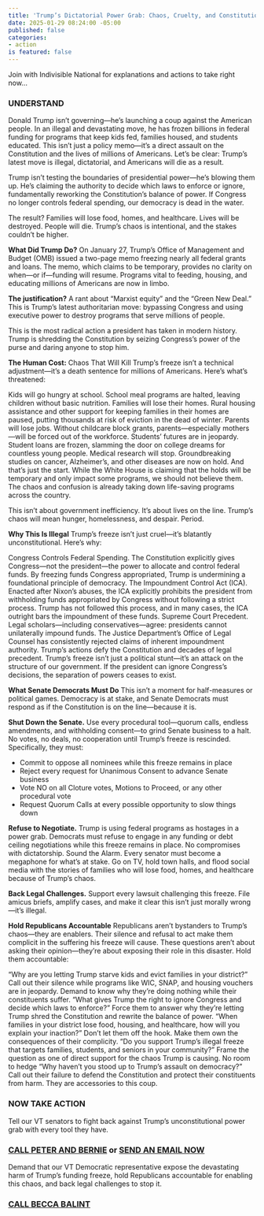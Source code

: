 ```yaml
---
title: 'Trump’s Dictatorial Power Grab: Chaos, Cruelty, and Constitutional Collapse'
date: 2025-01-29 08:24:00 -05:00
published: false
categories:
- action
is featured: false
---
```


Join with Indivisible National for explanations and actions to take right now...

### UNDERSTAND

Donald Trump isn’t governing—he’s launching a coup against the American people. In an illegal and devastating move, he has frozen billions in federal funding for programs that keep kids fed, families housed, and students educated. This isn’t just a policy memo—it’s a direct assault on the Constitution and the lives of millions of Americans. Let’s be clear: Trump’s latest move is illegal, dictatorial, and Americans will die as a result.

Trump isn’t testing the boundaries of presidential power—he’s blowing them up. He’s claiming the authority to decide which laws to enforce or ignore, fundamentally reworking the Constitution’s balance of power. If Congress no longer controls federal spending, our democracy is dead in the water.

The result? Families will lose food, homes, and healthcare. Lives will be destroyed. People will die. Trump’s chaos is intentional, and the stakes couldn’t be higher.

**What Did Trump Do?**
On January 27, Trump’s Office of Management and Budget (OMB) issued a two-page memo freezing nearly all federal grants and loans. The memo, which claims to be temporary, provides no clarity on when—or if—funding will resume. Programs vital to feeding, housing, and educating millions of Americans are now in limbo.

**The justification?** A rant about “Marxist equity” and the “Green New Deal.” This is Trump’s latest authoritarian move: bypassing Congress and using executive power to destroy programs that serve millions of people.

This is the most radical action a president has taken in modern history. Trump is shredding the Constitution by seizing Congress’s power of the purse and daring anyone to stop him.

**The Human Cost:** Chaos That Will Kill
Trump’s freeze isn’t a technical adjustment—it’s a death sentence for millions of Americans. Here’s what’s threatened:

Kids will go hungry at school. School meal programs are halted, leaving children without basic nutrition.
Families will lose their homes. Rural housing assistance and other support for keeping families in their homes are paused, putting thousands at risk of eviction in the dead of winter.
Parents will lose jobs. Without childcare block grants, parents—especially mothers—will be forced out of the workforce.
Students’ futures are in jeopardy. Student loans are frozen, slamming the door on college dreams for countless young people.
Medical research will stop. Groundbreaking studies on cancer, Alzheimer’s, and other diseases are now on hold.
And that’s just the start. While the White House is claiming that the holds will be temporary and only impact some programs, we should not believe them. The chaos and confusion is already taking down life-saving programs across the country.

This isn’t about government inefficiency. It’s about lives on the line. Trump’s chaos will mean hunger, homelessness, and despair. Period.

 
**Why This Is Illegal**
Trump’s freeze isn’t just cruel—it’s blatantly unconstitutional. Here’s why:

Congress Controls Federal Spending. The Constitution explicitly gives Congress—not the president—the power to allocate and control federal funds. By freezing funds Congress appropriated, Trump is undermining a foundational principle of democracy.
The Impoundment Control Act (ICA). Enacted after Nixon’s abuses, the ICA explicitly prohibits the president from withholding funds appropriated by Congress without following a strict process. Trump has not followed this process, and in many cases, the ICA outright bars the impoundment of these funds.
Supreme Court Precedent. Legal scholars—including conservatives—agree: presidents cannot unilaterally impound funds. The Justice Department’s Office of Legal Counsel has consistently rejected claims of inherent impoundment authority. Trump’s actions defy the Constitution and decades of legal precedent.
Trump’s freeze isn’t just a political stunt—it’s an attack on the structure of our government. If the president can ignore Congress’s decisions, the separation of powers ceases to exist.

**What Senate Democrats Must Do**
This isn’t a moment for half-measures or political games. Democracy is at stake, and Senate Democrats must respond as if the Constitution is on the line—because it is.

**Shut Down the Senate.** Use every procedural tool—quorum calls, endless amendments, and withholding consent—to grind Senate business to a halt. No votes, no deals, no cooperation until Trump’s freeze is rescinded. Specifically, they must:

- Commit to oppose all nominees while this freeze remains in place
- Reject every request for Unanimous Consent to advance Senate business
- Vote NO on all Cloture votes, Motions to Proceed, or any other procedural vote
- Request Quorum Calls at every possible opportunity to slow things down

**Refuse to Negotiate.** Trump is using federal programs as hostages in a power grab. Democrats must refuse to engage in any funding or debt ceiling negotiations while this freeze remains in place. No compromises with dictatorship.
Sound the Alarm. Every senator must become a megaphone for what’s at stake. Go on TV, hold town halls, and flood social media with the stories of families who will lose food, homes, and healthcare because of Trump’s chaos.

**Back Legal Challenges.** Support every lawsuit challenging this freeze. File amicus briefs, amplify cases, and make it clear this isn’t just morally wrong—it’s illegal.
 
**Hold Republicans Accountable**
Republicans aren’t bystanders to Trump’s chaos—they are enablers. Their silence and refusal to act make them complicit in the suffering his freeze will cause. These questions aren’t about asking their opinion—they’re about exposing their role in this disaster. Hold them accountable:

“Why are you letting Trump starve kids and evict families in your district?” Call out their silence while programs like WIC, SNAP, and housing vouchers are in jeopardy. Demand to know why they’re doing nothing while their constituents suffer.
“What gives Trump the right to ignore Congress and decide which laws to enforce?” Force them to answer why they’re letting Trump shred the Constitution and rewrite the balance of power.
“When families in your district lose food, housing, and healthcare, how will you explain your inaction?” Don’t let them off the hook. Make them own the consequences of their complicity.
“Do you support Trump’s illegal freeze that targets families, students, and seniors in your community?” Frame the question as one of direct support for the chaos Trump is causing. No room to hedge
“Why haven’t you stood up to Trump’s assault on democracy?” Call out their failure to defend the Constitution and protect their constituents from harm. They are accessories to this coup.

### NOW TAKE ACTION

Tell our VT senators to fight back against Trump’s unconstitutional power grab with every tool they have.

### [CALL PETER AND BERNIE](https://indivisible.org/resource/call-your-democratic-senators-demand-they-shut-it-down-stop-trumps-unconstitutional-power) or  [SEND AN EMAIL NOW](https://act.indivisible.org/sign/urge-dem-sen-fight-trump-funding-freeze/)

Demand that our VT Democratic representative expose the devastating harm of Trump’s funding freeze, hold Republicans accountable for enabling this chaos, and back legal challenges to stop it.

### [CALL BECCA BALINT](https://indivisible.org/resource/call-your-democratic-representative-insist-they-expose-trumps-freeze-and-fight-lives)